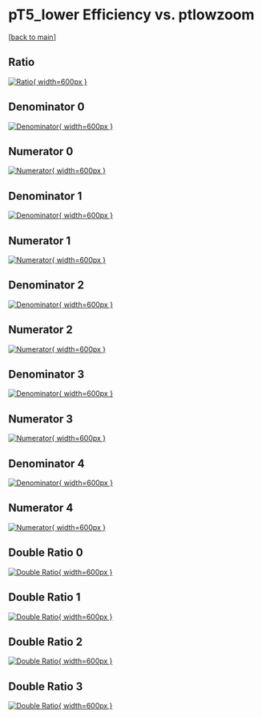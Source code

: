 # pT5_lower Efficiency vs. ptlowzoom

[[back to main](./)]



## Ratio

[![Ratio](../mtv/var/pT5_lower_xtr_0_0_eff_ptlowzoom.png){ width=600px }](../mtv/var/pT5_lower_xtr_0_0_eff_ptlowzoom.pdf)

## Denominator 0

[![Denominator](../mtv/den/pT5_lower_xtr_0_0_eff_ptlowzoom_den0.png){ width=600px }](../mtv/den/pT5_lower_xtr_0_0_eff_ptlowzoom_den0.pdf)

## Numerator 0

[![Numerator](../mtv/num/pT5_lower_xtr_0_0_eff_ptlowzoom_num0.png){ width=600px }](../mtv/num/pT5_lower_xtr_0_0_eff_ptlowzoom_num0.pdf)

## Denominator 1

[![Denominator](../mtv/den/pT5_lower_xtr_0_0_eff_ptlowzoom_den1.png){ width=600px }](../mtv/den/pT5_lower_xtr_0_0_eff_ptlowzoom_den1.pdf)

## Numerator 1

[![Numerator](../mtv/num/pT5_lower_xtr_0_0_eff_ptlowzoom_num1.png){ width=600px }](../mtv/num/pT5_lower_xtr_0_0_eff_ptlowzoom_num1.pdf)

## Denominator 2

[![Denominator](../mtv/den/pT5_lower_xtr_0_0_eff_ptlowzoom_den2.png){ width=600px }](../mtv/den/pT5_lower_xtr_0_0_eff_ptlowzoom_den2.pdf)

## Numerator 2

[![Numerator](../mtv/num/pT5_lower_xtr_0_0_eff_ptlowzoom_num2.png){ width=600px }](../mtv/num/pT5_lower_xtr_0_0_eff_ptlowzoom_num2.pdf)

## Denominator 3

[![Denominator](../mtv/den/pT5_lower_xtr_0_0_eff_ptlowzoom_den3.png){ width=600px }](../mtv/den/pT5_lower_xtr_0_0_eff_ptlowzoom_den3.pdf)

## Numerator 3

[![Numerator](../mtv/num/pT5_lower_xtr_0_0_eff_ptlowzoom_num3.png){ width=600px }](../mtv/num/pT5_lower_xtr_0_0_eff_ptlowzoom_num3.pdf)

## Denominator 4

[![Denominator](../mtv/den/pT5_lower_xtr_0_0_eff_ptlowzoom_den4.png){ width=600px }](../mtv/den/pT5_lower_xtr_0_0_eff_ptlowzoom_den4.pdf)

## Numerator 4

[![Numerator](../mtv/num/pT5_lower_xtr_0_0_eff_ptlowzoom_num4.png){ width=600px }](../mtv/num/pT5_lower_xtr_0_0_eff_ptlowzoom_num4.pdf)

## Double Ratio 0

[![Double Ratio](../mtv/ratio/pT5_lower_xtr_0_0_eff_ptlowzoom_ratio0.png){ width=600px }](../mtv/ratio/pT5_lower_xtr_0_0_eff_ptlowzoom_ratio0.pdf)

## Double Ratio 1

[![Double Ratio](../mtv/ratio/pT5_lower_xtr_0_0_eff_ptlowzoom_ratio1.png){ width=600px }](../mtv/ratio/pT5_lower_xtr_0_0_eff_ptlowzoom_ratio1.pdf)

## Double Ratio 2

[![Double Ratio](../mtv/ratio/pT5_lower_xtr_0_0_eff_ptlowzoom_ratio2.png){ width=600px }](../mtv/ratio/pT5_lower_xtr_0_0_eff_ptlowzoom_ratio2.pdf)

## Double Ratio 3

[![Double Ratio](../mtv/ratio/pT5_lower_xtr_0_0_eff_ptlowzoom_ratio3.png){ width=600px }](../mtv/ratio/pT5_lower_xtr_0_0_eff_ptlowzoom_ratio3.pdf)

